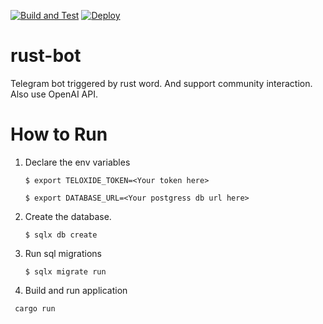 [![Build and Test](https://github.com/rust-lang-by/rust-bot/actions/workflows/build.yml/badge.svg)](https://github.com/rust-lang-by/rust-bot/actions/workflows/build.yml) [![Deploy](https://github.com/rust-lang-by/rust-bot/actions/workflows/deploy.yml/badge.svg)](https://github.com/rust-lang-by/rust-bot/actions/workflows/deploy.yml)

# rust-bot
Telegram bot triggered by rust word. And support community interaction.
Also use OpenAI API.

# How to Run

1. Declare the env variables

    ```$ export TELOXIDE_TOKEN=<Your token here> ```

    ```$ export DATABASE_URL=<Your postgress db url here>```


2. Create the database.

    ```$ sqlx db create```


3. Run sql migrations

    ```$ sqlx migrate run```

   
4. Build and run application

```shell
 cargo run
```
